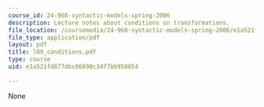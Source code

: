 ```yaml
---
course_id: 24-960-syntactic-models-spring-2006
description: Lecture notes about conditions on transformations.
file_location: /coursemedia/24-960-syntactic-models-spring-2006/e1a521fd877dbc06898c3477bb958854_l09_conditions.pdf
file_type: application/pdf
layout: pdf
title: l09_conditions.pdf
type: course
uid: e1a521fd877dbc06898c3477bb958854

---
```

None